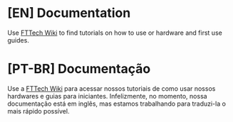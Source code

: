 # [EN] Documentation

Use [FTTech Wiki](https://github.com/FTTechBrasil/Documentation/wiki) to find tutorials on how to use or hardware and first use guides.

# [PT-BR] Documentação

Use a [FTTech Wiki](https://github.com/FTTechBrasil/Documentation/wiki) para acessar nossos tutoriais de como usar nossos hardwares e guias para iniciantes. Infelizmente, no momento, nossa documentação está em inglês, mas estamos trabalhando para traduzi-la o mais rápido possível.
